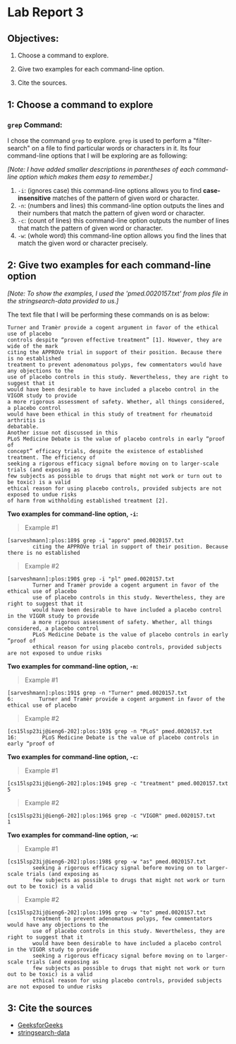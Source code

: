 # Lab Report 3

## **Objectives:**

1. Choose a command to explore.

2. Give two examples for each command-line option.

3. Cite the sources.


## **1: Choose a command to explore**

### `grep` Command:

I chose the command `grep` to explore. `grep` is used to perform a "filter-search" on a file to find particular words or characters in it. 
Its four command-line options that I will be exploring are as following:

*[Note: I have added smaller descriptions in parentheses of each command-line option which makes them easy to remember.]*

1. `-i`: (ignores case) this command-line options allows you to find **case-insensitive** matches of the pattern of given word or character.
2. `-n`: (numbers and lines) this command-line option outputs the lines and their numbers that match the pattern of given word or character.
3. `-c`: (count of lines) this command-line option outputs the number of lines that match the pattern of given word or character.
4. `-w`: (whole word) this command-line option allows you find the lines that match the given word or character precisely.

## **2: Give two examples for each command-line option**

*[Note: To show the examples, I used the 'pmed.0020157.txt' from plos file in the stringsearch-data provided to us.]*

The text file that I will be performing these commands on is as below:

```
Turner and Tramèr provide a cogent argument in favor of the ethical use of placebo
controls despite “proven effective treatment” [1]. However, they are wide of the mark
citing the APPROVe trial in support of their position. Because there is no established
treatment to prevent adenomatous polyps, few commentators would have any objections to the
use of placebo controls in this study. Nevertheless, they are right to suggest that it
would have been desirable to have included a placebo control in the VIGOR study to provide
a more rigorous assessment of safety. Whether, all things considered, a placebo control
would have been ethical in this study of treatment for rheumatoid arthritis is
debatable.
Another issue not discussed in this 
PLoS Medicine Debate is the value of placebo controls in early “proof of
concept” efficacy trials, despite the existence of established treatment. The efficiency of
seeking a rigorous efficacy signal before moving on to larger-scale trials (and exposing as
few subjects as possible to drugs that might not work or turn out to be toxic) is a valid
ethical reason for using placebo controls, provided subjects are not exposed to undue risks
of harm from withholding established treatment [2].
```

**Two examples for command-line option, `-i`:**

> Example #1

```
[sarveshmann]:plos:189$ grep -i "appro" pmed.0020157.txt
        citing the APPROVe trial in support of their position. Because there is no established
```

> Example #2

```
[sarveshmann]:plos:190$ grep -i "pl" pmed.0020157.txt
        Turner and Tramèr provide a cogent argument in favor of the ethical use of placebo
        use of placebo controls in this study. Nevertheless, they are right to suggest that it
        would have been desirable to have included a placebo control in the VIGOR study to provide
        a more rigorous assessment of safety. Whether, all things considered, a placebo control
        PLoS Medicine Debate is the value of placebo controls in early “proof of
        ethical reason for using placebo controls, provided subjects are not exposed to undue risks
```

**Two examples for command-line option, `-n`:**

> Example #1

```
[sarveshmann]:plos:191$ grep -n "Turner" pmed.0020157.txt                           
6:        Turner and Tramèr provide a cogent argument in favor of the ethical use of placebo
```

> Example #2

```
[cs15lsp23ij@ieng6-202]:plos:193$ grep -n "PLoS" pmed.0020157.txt
16:        PLoS Medicine Debate is the value of placebo controls in early “proof of
```

**Two examples for command-line option, `-c`:**

> Example #1

```
[cs15lsp23ij@ieng6-202]:plos:194$ grep -c "treatment" pmed.0020157.txt
5
```

> Example #2

```
[cs15lsp23ij@ieng6-202]:plos:196$ grep -c "VIGOR" pmed.0020157.txt
1
```

**Two examples for command-line option, `-w`:**

> Example #1

```
[cs15lsp23ij@ieng6-202]:plos:198$ grep -w "as" pmed.0020157.txt  
        seeking a rigorous efficacy signal before moving on to larger-scale trials (and exposing as
        few subjects as possible to drugs that might not work or turn out to be toxic) is a valid
```

> Example #2

```
[cs15lsp23ij@ieng6-202]:plos:199$ grep -w "to" pmed.0020157.txt
        treatment to prevent adenomatous polyps, few commentators would have any objections to the
        use of placebo controls in this study. Nevertheless, they are right to suggest that it
        would have been desirable to have included a placebo control in the VIGOR study to provide
        seeking a rigorous efficacy signal before moving on to larger-scale trials (and exposing as
        few subjects as possible to drugs that might not work or turn out to be toxic) is a valid
        ethical reason for using placebo controls, provided subjects are not exposed to undue risks
```

## **3: Cite the sources**

* [GeeksforGeeks](https://www.geeksforgeeks.org/grep-command-in-unixlinux/)
* [stringsearch-data](https://github.com/ucsd-cse15l-s23/stringsearch-data)
